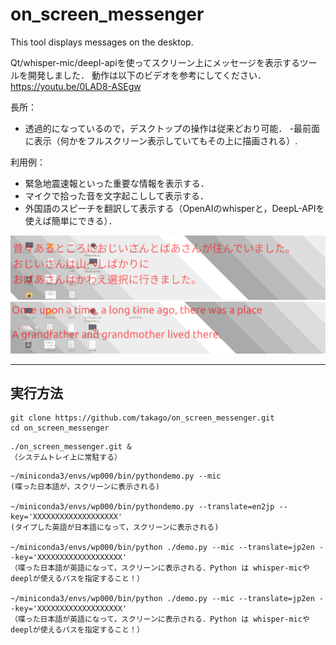 # on_screen_messenger
This tool displays messages on the desktop.

Qt/whisper-mic/deepl-apiを使ってスクリーン上にメッセージを表示するツールを開発しました．
動作は以下のビデオを参考にしてください． https://youtu.be/0LAD8-ASEgw

長所：
 - 透過的になっているので，デスクトップの操作は従来どおり可能．
 -最前面に表示（何かをフルスクリーン表示していてもその上に描画される）.

利用例：
 - 緊急地震速報といった重要な情報を表示する．
 - マイクで拾った音を文字起こしして表示する．
 - 外国語のスピーチを翻訳して表示する（OpenAIのwhisperと，DeepL-APIを使えば簡単にできる）．

![](https://github.com/takago/on_screen_messenger/blob/main/screenshot00.png)
![](https://github.com/takago/on_screen_messenger/blob/main/screenshot01.png)


----
## 実行方法
```
git clone https://github.com/takago/on_screen_messenger.git
cd on_screen_messenger
```

```
./on_screen_messenger.git &
（システムトレイ上に常駐する）
```

```
~/miniconda3/envs/wp000/bin/pythondemo.py --mic
(喋った日本語が，スクリーンに表示される)

~/miniconda3/envs/wp000/bin/pythondemo.py --translate=en2jp --key='XXXXXXXXXXXXXXXXXXX'
(タイプした英語が日本語になって，スクリーンに表示される)

~/miniconda3/envs/wp000/bin/python ./demo.py --mic --translate=jp2en --key='XXXXXXXXXXXXXXXXXXX'
（喋った日本語が英語になって，スクリーンに表示される．Python は whisper-micやdeeplが使えるパスを指定すること！）

~/miniconda3/envs/wp000/bin/python ./demo.py --mic --translate=jp2en --key='XXXXXXXXXXXXXXXXXXX'
（喋った日本語が英語になって，スクリーンに表示される．Python は whisper-micやdeeplが使えるパスを指定すること！）
```
